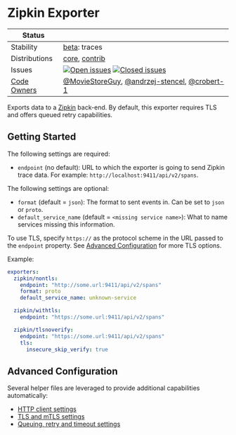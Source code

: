 # Zipkin Exporter

<!-- status autogenerated section -->
| Status        |           |
| ------------- |-----------|
| Stability     | [beta]: traces   |
| Distributions | [core], [contrib] |
| Issues        | [![Open issues](https://img.shields.io/github/issues-search/open-telemetry/opentelemetry-collector-contrib?query=is%3Aissue%20is%3Aopen%20label%3Aexporter%2Fzipkin%20&label=open&color=orange&logo=opentelemetry)](https://github.com/open-telemetry/opentelemetry-collector-contrib/issues?q=is%3Aopen+is%3Aissue+label%3Aexporter%2Fzipkin) [![Closed issues](https://img.shields.io/github/issues-search/open-telemetry/opentelemetry-collector-contrib?query=is%3Aissue%20is%3Aclosed%20label%3Aexporter%2Fzipkin%20&label=closed&color=blue&logo=opentelemetry)](https://github.com/open-telemetry/opentelemetry-collector-contrib/issues?q=is%3Aclosed+is%3Aissue+label%3Aexporter%2Fzipkin) |
| [Code Owners](https://github.com/open-telemetry/opentelemetry-collector-contrib/blob/main/CONTRIBUTING.md#becoming-a-code-owner)    | [@MovieStoreGuy](https://www.github.com/MovieStoreGuy), [@andrzej-stencel](https://www.github.com/andrzej-stencel), [@crobert-1](https://www.github.com/crobert-1) |

[beta]: https://github.com/open-telemetry/opentelemetry-collector/blob/main/docs/component-stability.md#beta
[core]: https://github.com/open-telemetry/opentelemetry-collector-releases/tree/main/distributions/otelcol
[contrib]: https://github.com/open-telemetry/opentelemetry-collector-releases/tree/main/distributions/otelcol-contrib
<!-- end autogenerated section -->

Exports data to a [Zipkin](https://zipkin.io/) back-end.
By default, this exporter requires TLS and offers queued retry capabilities.

## Getting Started

The following settings are required:

- `endpoint` (no default): URL to which the exporter is going to send Zipkin trace data. For example: `http://localhost:9411/api/v2/spans`.

The following settings are optional:

- `format` (default = `json`): The format to sent events in. Can be set to `json` or `proto`.
- `default_service_name` (default = `<missing service name>`): What to name
  services missing this information.

To use TLS, specify `https://` as the protocol scheme in the URL passed to the `endpoint` property.
See [Advanced Configuration](#advanced-configuration) for more TLS options.

Example:

```yaml
exporters:
  zipkin/nontls:
    endpoint: "http://some.url:9411/api/v2/spans"
    format: proto
    default_service_name: unknown-service

  zipkin/withtls:
    endpoint: "https://some.url:9411/api/v2/spans"

  zipkin/tlsnoverify:
    endpoint: "https://some.url:9411/api/v2/spans"
    tls:
      insecure_skip_verify: true
```

## Advanced Configuration

Several helper files are leveraged to provide additional capabilities automatically:

- [HTTP client settings](https://github.com/open-telemetry/opentelemetry-collector/blob/main/config/confighttp/README.md#client-configuration)
- [TLS and mTLS settings](https://github.com/open-telemetry/opentelemetry-collector/blob/main/config/configtls/README.md)
- [Queuing, retry and timeout settings](https://github.com/open-telemetry/opentelemetry-collector/blob/main/exporter/exporterhelper/README.md)
